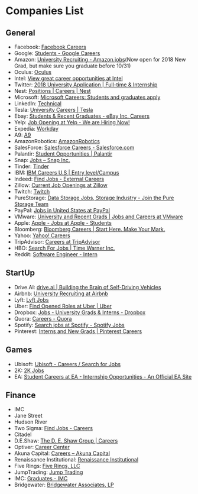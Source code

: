 # Companies List
## General
- Facebook: [Facebook Careers](https://www.facebook.com/careers/university/) 
- Google: [Students - Google Careers](https://careers.google.com/students/)
- Amazon: [University Recruiting - Amazon.jobs](https://www.amazon.jobs/en/business_categories/university-recruiting?base_query=&loc_query=&job_count=10&result_limit=10&sort=relevant&business_category%5B%5D=university-recruiting&cache)(Now open for 2018 New Grad, but make sure you graduate before 10/31)
- Oculus: [Oculus](https://www3.oculus.com/en-us/careers/) 
- Intel: [View great career opportunities at Intel](http://jobs.intel.com/ListJobs/All/Search/jobtitle/intern/keyword/software%20engineer/)
- Twitter: [2018 University Application | Full-time & Internship](https://careers.twitter.com/en/work-for-twitter/2018-university-application-full-time-internship.html)
- Nest: [Positions | Careers | Nest](https://nest.com/careers/positions/)
- Microsoft: [Microsoft Careers: Students and graduates apply](https://careers.microsoft.com/students/apply?rg=US&jf=9&el=3&jt=2) 
- LinkedIn: [Technical](https://studentcareers.linkedin.com/internships/technical) 
- Tesla: [University Careers | Tesla](https://www.tesla.com/careers/university)
- Ebay: [Students & Recent Graduates - eBay Inc. Careers](https://careers.ebayinc.com/join-our-team/students-recent-graduates/) 
- Yelp: [Job Opening at Yelp - We are Hiring Now!](https://www.yelp.com/careers/job-openings)
- Expedia: [Workday](https://expedia.wd5.myworkdayjobs.com/search/jobs/) 
- A9: [A9](https://www.a9.com/work-with-us/jobs.html) 
- AmazonRobotics: [AmazonRobotics](https://www.amazonrobotics.com/#/internships) 
- SalesForce: [Salesforce Careers - Salesforce.com](http://salesforce.careermount.com/)
- Palantir: [Student Opportunities | Palantir](https://www.palantir.com/students/) 
- Snap: [Jobs – Snap Inc.](https://www.snap.com/jobs/?roles=Engineering) 
- Tinder: [Tinder](https://www.gotinder.com/jobs) 
- IBM: [IBM Careers U.S | Entry level/Campus](http://www-03.ibm.com/employment/us/entry_level_campus.shtml)
- Indeed: [Find Jobs - External Careers](https://www.indeed.jobs/career)
- Zillow: [Current Job Openings at Zillow](https://www.zillow.com/jobs/openings/)
- Twitch: [Twitch](https://jobs.lever.co/twitch)
- PureStorage: [Data Storage Jobs, Storage Industry - Join the Pure Storage Team](https://www.purestorage.com/company/careers.html)
- PayPal: [Jobs in United States at PayPal](https://jobsearch.paypal-corp.com/search?keywords=&facetcountry=us&location=&facetcategory=)
- VMware: [University and Recent Grads | Jobs and Careers at VMware](https://careers.vmware.com/university)
- Apple: [Apple - Jobs at Apple - Students](https://www.apple.com/jobs/us/students.html)
- Bloomberg: [Bloomberg Careers | Start Here. Make Your Mark.](https://www.bloomberg.com/careers/) 
- Yahoo: [Yahoo! Careers](https://careers.yahoo.com/gb/)
- TripAdvisor: [Careers at TripAdvisor](https://www.tripadvisor.com/careers/search-jobs?job_category=18)
- HBO: [Search For Jobs | Time Warner Inc.](http://www.timewarner.com/careers/job-search)
- Reddit: [Software Engineer - Intern](https://boards.greenhouse.io/reddit/jobs/891967#.Wi6oU7aB1-V)

## StartUp
- Drive.AI: [drive.ai | Building the Brain of Self-Driving Vehicles](https://www.drive.ai/careers/)
- Airbnb: [University Recruiting at Airbnb](https://www.airbnb.com/careers/university)
- Lyft: [Lyft Jobs](https://www.lyft.com/jobs)
- Uber: [Find Opened Roles at Uber | Uber](https://www.uber.com/careers/list/?city=all&country=all&keywords=%23univrecruiting&subteam=all&team=all)
- Dropbox: [Jobs - University Grads & Interns - Dropbox](https://www.dropbox.com/jobs/teams/eng_university_grads#open-positions)
- Quora: [Careers - Quora](https://www.quora.com/careers)
- Spotify: [Search jobs at Spotify - Spotify Jobs](https://www.spotifyjobs.com/search-jobs/)
- Pinterest: [Interns and New Grads | Pinterest Careers](https://careers.pinterest.com/careers/interns-and-new-grads)


## Games
- Ubisoft: [Ubisoft - Careers / Search for Jobs](https://www.ubisoft.com/en-US/careers/search.aspx)
- 2K: [2K Jobs](https://chp.tbe.taleo.net/chp04/ats/careers/searchResults.jsp?org=GAMES2K&cws=1)
- EA: [Student Careers at EA - Internship Opportunities - An Official EA Site](https://www.ea.com/careers/students) 

## Finance
- IMC
- Jane Street
- Hudson River
- Two Sigma: [Find Jobs - Careers](https://careers.twosigma.com/careers/SearchJobs)
- Citadel
- D.E.Shaw: [The D. E. Shaw Group | Careers](https://www.deshaw.com/Careers.shtml)
- Optiver: [Career Center](https://chk.tbe.taleo.net/chk01/ats/careers/v2/viewRequisition?org=OPTIVER&cws=40&rid=382)
- Akuna Capital: [Careers – Akuna Capital](http://www.akunacapital.com/careers#student)
- Renaissance Institutional: [Renaissance Institutional](https://www.rentec.com/Careers.action?computerProgrammer=true) 
- Five Rings: [Five Rings, LLC](https://www.fiveringscapital.com/career-opportunities)
- JumpTrading: [Jump Trading](http://www.jumptrading.com/jobs.html)
- IMC: [Graduates - IMC](https://www.imc.com/us/careers/graduates/) 
- Bridgewater: [Bridgewater Associates, LP](https://www.bridgewater.com/campus-tech/)
